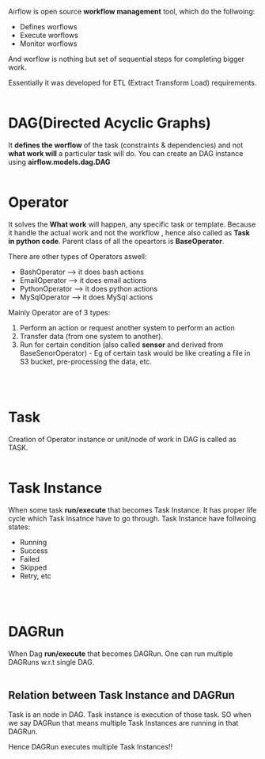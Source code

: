 Airflow is open source **workflow management** tool, which do the follwoing:
- Defines worflows
- Execute worflows 
- Monitor worflows

And worflow is nothing but set of sequential steps for completing bigger work.

Essentially it was developed for ETL (Extract Transform Load) requirements.
</br>
</br>


# DAG(Directed Acyclic Graphs)
It **defines the worflow** of the task (constraints & dependencies) and not **what work will** a particular task will do.
You can create an DAG instance using **airflow.models.dag.DAG**
</br>
</br>


# Operator
It solves the **What work** will happen, any specific task or template. Because it handle the actual work and not the workflow , hence also called as **Task in python code**. Parent class of all the opeartors is **BaseOperator**.

There are other types of Operators aswell:
- BashOperator --> it does bash actions
- EmailOperator --> it does email actions
- PythonOperator --> it does python actions
- MySqlOperator --> it does MySql actions


Mainly Operator are of 3 types:
1. Perform an action or request another system to perform an action
2. Transfer data (from one system to another).
3. Run for certain condition (also called **sensor** and derived from BaseSenorOperator) - Eg of certain task would be like creating a file in S3 bucket, pre-processing the data, etc.
</br>
</br>


# Task
Creation of Operator instance or unit/node of work in DAG is called as TASK.
</br>
</br>


# Task Instance
When some task **run/execute** that becomes Task Instance. It has proper life cycle which Task Insatnce have to go through. Task Instance have follwoing states:
- Running
- Success
- Failed
- Skipped
- Retry, etc
</br>
</br>

# DAGRun
When Dag **run/execute** that becomes DAGRun. One can run multiple DAGRuns w.r.t single DAG.
</br>
</br>


## Relation between Task Instance and DAGRun

Task is an node in DAG.
Task instance is execution of those task.
SO when we say DAGRun that means multiple Task Instances are running in that DAGRun.

Hence DAGRun executes multiple Task Instances!!